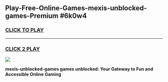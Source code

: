 
## Play-Free-Online-Games-mexis-unblocked-games-Premium #6k0w4
<h3>
<a href="https://premium.freeplayer.one?title=mexis-unblocked-games&ref=8M">CLICK TO PLAY</a></h3>
<hr>

<h3>
<a href="https://premium.freeplayer.one?title=mexis-unblocked-games&ref=8M">CLICK 2 PLAY</a>
  
</h3>

<a href="https://premium.freeplayer.one?title=mexis-unblocked-games&ref=8M"><img src="https://clearcache.store/games.png"></a>


**mexis-unblocked-games games unblocked: Your Gateway to Fun and Accessible Online Gaming**
